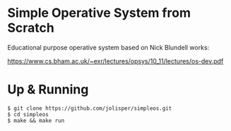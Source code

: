 # Simple Operative System from Scratch

Educational purpose operative system based on Nick Blundell works:

https://www.cs.bham.ac.uk/~exr/lectures/opsys/10_11/lectures/os-dev.pdf

# Up & Running 
```
$ git clone https://github.com/jolisper/simpleos.git
$ cd simpleos
$ make && make run 
```